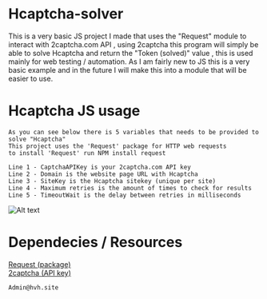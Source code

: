 # Hcaptcha-solver
This is a very basic JS project I made that uses the "Request" module to interact with 2captcha.com API , using 2captcha this program will simply be able to solve Hcaptcha and return the "Token (solved)" value , this is used mainly for web testing / automation. As I am fairly new to JS this is a very basic example and in the future I will make this into a module that will be easier to use.

# Hcaptcha JS usage
```
As you can see below there is 5 variables that needs to be provided to solve "Hcaptcha"
This project uses the 'Request' package for HTTP web requests
to install 'Request' run NPM install request

Line 1 - CaptchaAPIKey is your 2captcha.com API key
Line 2 - Domain is the website page URL with Hcaptcha
Line 3 - SiteKey is the Hcaptcha sitekey (unique per site)
Line 4 - Maximum retries is the amount of times to check for results
Line 5 - TimeoutWait is the delay between retries in milliseconds
```
![Alt text](https://i.imgur.com/escOg4L.png "Example")


# Dependecies / Resources
[Request (package)](https://www.npmjs.com/package/request "Request") <br>
[2captcha (API key)](https://2captcha.com?from=6752599 "2captcha.com")


```
Admin@hvh.site
```
